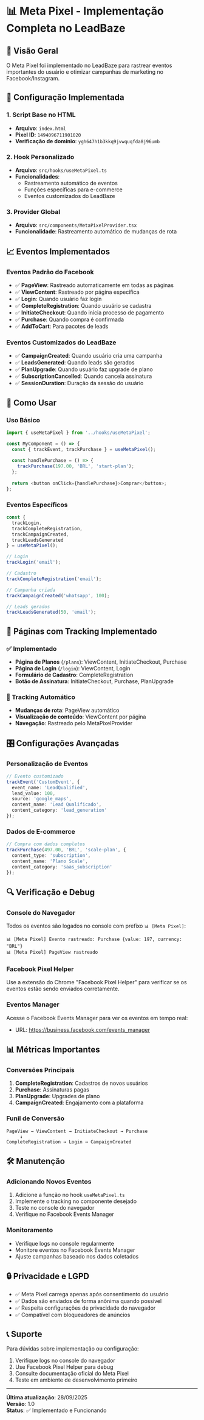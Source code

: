 # 📊 Meta Pixel - Implementação Completa no LeadBaze

## 🎯 Visão Geral

O Meta Pixel foi implementado no LeadBaze para rastrear eventos importantes do usuário e otimizar campanhas de marketing no Facebook/Instagram.

## 🔧 Configuração Implementada

### 1. Script Base no HTML
- **Arquivo**: `index.html`
- **Pixel ID**: `1494096711901020`
- **Verificação de domínio**: `ygh647h1b3kkq9jvwquqfda8j96umb`

### 2. Hook Personalizado
- **Arquivo**: `src/hooks/useMetaPixel.ts`
- **Funcionalidades**: 
  - Rastreamento automático de eventos
  - Funções específicas para e-commerce
  - Eventos customizados do LeadBaze

### 3. Provider Global
- **Arquivo**: `src/components/MetaPixelProvider.tsx`
- **Funcionalidade**: Rastreamento automático de mudanças de rota

## 📈 Eventos Implementados

### Eventos Padrão do Facebook
- ✅ **PageView**: Rastreado automaticamente em todas as páginas
- ✅ **ViewContent**: Rastreado por página específica
- ✅ **Login**: Quando usuário faz login
- ✅ **CompleteRegistration**: Quando usuário se cadastra
- ✅ **InitiateCheckout**: Quando inicia processo de pagamento
- ✅ **Purchase**: Quando compra é confirmada
- ✅ **AddToCart**: Para pacotes de leads

### Eventos Customizados do LeadBaze
- ✅ **CampaignCreated**: Quando usuário cria uma campanha
- ✅ **LeadsGenerated**: Quando leads são gerados
- ✅ **PlanUpgrade**: Quando usuário faz upgrade de plano
- ✅ **SubscriptionCancelled**: Quando cancela assinatura
- ✅ **SessionDuration**: Duração da sessão do usuário

## 🚀 Como Usar

### Uso Básico
```typescript
import { useMetaPixel } from '../hooks/useMetaPixel';

const MyComponent = () => {
  const { trackEvent, trackPurchase } = useMetaPixel();
  
  const handlePurchase = () => {
    trackPurchase(197.00, 'BRL', 'start-plan');
  };
  
  return <button onClick={handlePurchase}>Comprar</button>;
};
```

### Eventos Específicos
```typescript
const { 
  trackLogin,
  trackCompleteRegistration,
  trackCampaignCreated,
  trackLeadsGenerated 
} = useMetaPixel();

// Login
trackLogin('email');

// Cadastro
trackCompleteRegistration('email');

// Campanha criada
trackCampaignCreated('whatsapp', 100);

// Leads gerados
trackLeadsGenerated(50, 'email');
```

## 📍 Páginas com Tracking Implementado

### ✅ Implementado
- **Página de Planos** (`/plans`): ViewContent, InitiateCheckout, Purchase
- **Página de Login** (`/login`): ViewContent, Login
- **Formulário de Cadastro**: CompleteRegistration
- **Botão de Assinatura**: InitiateCheckout, Purchase, PlanUpgrade

### 🔄 Tracking Automático
- **Mudanças de rota**: PageView automático
- **Visualização de conteúdo**: ViewContent por página
- **Navegação**: Rastreado pelo MetaPixelProvider

## 🎛️ Configurações Avançadas

### Personalização de Eventos
```typescript
// Evento customizado
trackEvent('CustomEvent', {
  event_name: 'LeadQualified',
  lead_value: 100,
  source: 'google_maps',
  content_name: 'Lead Qualificado',
  content_category: 'lead_generation'
});
```

### Dados de E-commerce
```typescript
// Compra com dados completos
trackPurchase(497.00, 'BRL', 'scale-plan', {
  content_type: 'subscription',
  content_name: 'Plano Scale',
  content_category: 'saas_subscription'
});
```

## 🔍 Verificação e Debug

### Console do Navegador
Todos os eventos são logados no console com prefixo `📊 [Meta Pixel]`:

```
📊 [Meta Pixel] Evento rastreado: Purchase {value: 197, currency: "BRL"}
📊 [Meta Pixel] PageView rastreado
```

### Facebook Pixel Helper
Use a extensão do Chrome "Facebook Pixel Helper" para verificar se os eventos estão sendo enviados corretamente.

### Eventos Manager
Acesse o Facebook Events Manager para ver os eventos em tempo real:
- URL: https://business.facebook.com/events_manager

## 📊 Métricas Importantes

### Conversões Principais
1. **CompleteRegistration**: Cadastros de novos usuários
2. **Purchase**: Assinaturas pagas
3. **PlanUpgrade**: Upgrades de plano
4. **CampaignCreated**: Engajamento com a plataforma

### Funil de Conversão
```
PageView → ViewContent → InitiateCheckout → Purchase
     ↓
CompleteRegistration → Login → CampaignCreated
```

## 🛠️ Manutenção

### Adicionando Novos Eventos
1. Adicione a função no hook `useMetaPixel.ts`
2. Implemente o tracking no componente desejado
3. Teste no console do navegador
4. Verifique no Facebook Events Manager

### Monitoramento
- Verifique logs no console regularmente
- Monitore eventos no Facebook Events Manager
- Ajuste campanhas baseado nos dados coletados

## 🔒 Privacidade e LGPD

- ✅ Meta Pixel carrega apenas após consentimento do usuário
- ✅ Dados são enviados de forma anônima quando possível
- ✅ Respeita configurações de privacidade do navegador
- ✅ Compatível com bloqueadores de anúncios

## 📞 Suporte

Para dúvidas sobre implementação ou configuração:
1. Verifique logs no console do navegador
2. Use Facebook Pixel Helper para debug
3. Consulte documentação oficial do Meta Pixel
4. Teste em ambiente de desenvolvimento primeiro

---

**Última atualização**: 28/09/2025  
**Versão**: 1.0  
**Status**: ✅ Implementado e Funcionando




